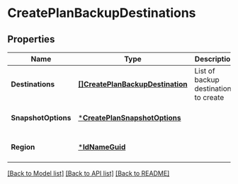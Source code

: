 # CreatePlanBackupDestinations

## Properties
Name | Type | Description | Notes
------------ | ------------- | ------------- | -------------
**Destinations** | [**[]CreatePlanBackupDestination**](CreatePlanBackupDestination.md) | List of backup destinations to create | [default to null]
**SnapshotOptions** | [***CreatePlanSnapshotOptions**](CreatePlanSnapshotOptions.md) |  | [optional] [default to null]
**Region** | [***IdNameGuid**](IdNameGUID.md) |  | [optional] [default to null]

[[Back to Model list]](../README.md#documentation-for-models) [[Back to API list]](../README.md#documentation-for-api-endpoints) [[Back to README]](../README.md)

